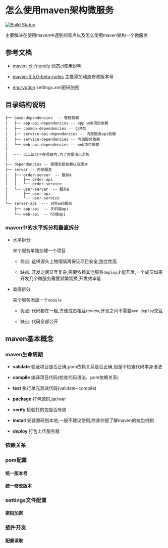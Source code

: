 # 怎么使用maven架构微服务

[![Build Status](https://travis-ci.com/zhaoyunxing92/maven-learn.svg?branch=master)](https://travis-ci.com/zhaoyunxing92/maven-learn)

主要解决在使用maven中遇到的盲点以及怎么使用maven架构一个微服务

## 参考文档

* [maven-ci-friendly](https://maven.apache.org/maven-ci-friendly.html) 动态ci使用说明

* [maven-3.5.0-beta-notes](https://maven.apache.org/docs/3.5.0-beta-1/release-notes.html) 主要添加动态修改版本号

* [encryption](http://maven.apache.org/guides/mini/guide-encryption.html) settings.xml密码脱密

## 目录结构说明

```log
├── base-dependencies  -- 管理依赖
│   ├── app-api-dependencies -- app web项目依赖
│   ├── common-dependencies -- 公共包
│   ├── service-api-dependencies -- 内部服务api依赖
│   ├── service-dependencies -- 内部服务依赖
│   └── web-api-dependencies -- web项目依赖
│ 
│  ---- 以上部分不在项目内,为了方便演示添加
│
├── dependencies -- 管理全部依赖以及版本
├── server -- 内部服务
│   ├── order-server  -- 服务A
│   │   ├── order-api
│   │   └── order-service
│   └── user-server  -- 服务B
│       ├── user-api
│       └── user-service
└── server-api  --- 对外web服务
    ├── app-api  -- 手机端api
    └── web-api  -- h5端api
```

### maven中的水平拆分和垂直拆分

* 水平拆分:
 
  来个服务单独创建一个项目
 
  * 优点: 这样源头上物理隔离保证项目安全,独立性高
  
  * 缺点: 开发之间交互复杂,需要依赖其他服务`deploy`才能开发,一个成员如果开发几个微服务需要频繁切换,开发效率低

* 垂直拆分
  
  来个服务添加一个`module`
  
  * 优点: 代码都在一起,方便成员相互review,开发之间不需要`mvn deploy`交互
  
  * 缺点: 代码全部公开

## maven基本概念

### maven生命周期

* **validate** 验证项目是否正确,pom依赖关系是否正确,但是不检查代码本身语法

* **compile** 编译项目代码(检查代码语法、pom依赖关系)

* **test** 执行单元测试代码(validate+compile)

* **package** 打包源码,jar/war

* **verify** 检验打的包是否有效

* **install** 安装源码到本地,一般不建议使用,除非你很了解maven的拉包机制

* **deploy** 打包上传服务器

### 依赖关系

### pom配置

#### 统一版本号

#### 统一修改版本

#### 

### settings文件配置

#### 密码加密

#### 

### 插件开发

#### 配置读取

####


